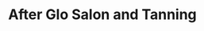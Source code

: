 ---
title: "After Glo Salon and Tanning"
url: /athens/after-glo-salon-and-tanning/
shop: Friseur
---